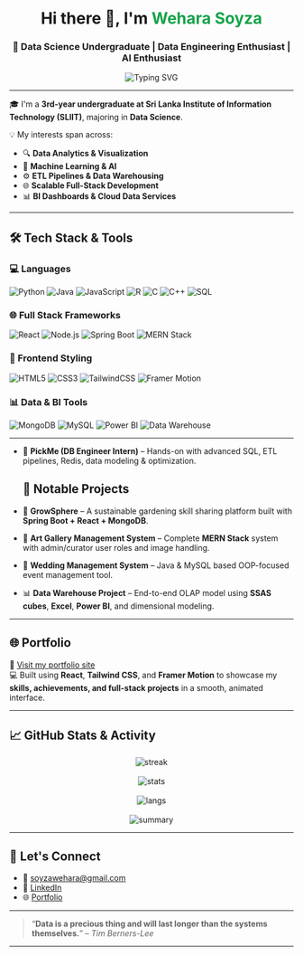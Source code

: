 <h1 align="center">Hi there 👋, I'm <span style="color:#16a34a;">Wehara Soyza</span></h1>
<h3 align="center">🚀 Data Science Undergraduate | Data Engineering Enthusiast | AI Enthusiast</h3>

<p align="center">
  <img src="https://readme-typing-svg.demolab.com?font=Fira+Code&weight=500&size=22&pause=1000&center=true&vCenter=true&width=435&lines=SLIIT+Data+Science+Undergraduate;Data+Engineer+%7C+ML+Explorer+%7C+Full+Stack+Developer" alt="Typing SVG" />
</p>

---

🎓 I'm a **3rd-year undergraduate at Sri Lanka Institute of Information Technology (SLIIT)**, majoring in **Data Science**.

💡 My interests span across:
- 🔍 **Data Analytics & Visualization**
- 🧠 **Machine Learning & AI**
- ⚙️ **ETL Pipelines & Data Warehousing**
- 🌐 **Scalable Full-Stack Development**
- 📊 **BI Dashboards & Cloud Data Services**

---

## 🛠️ Tech Stack & Tools

### 💻 Languages
![Python](https://img.shields.io/badge/Python-3776AB?style=for-the-badge&logo=python&logoColor=white)
![Java](https://img.shields.io/badge/Java-ED8B00?style=for-the-badge&logo=java&logoColor=white)
![JavaScript](https://img.shields.io/badge/JavaScript-F7DF1E?style=for-the-badge&logo=javascript&logoColor=black)
![R](https://img.shields.io/badge/R-276DC3?style=for-the-badge&logo=r&logoColor=white)
![C](https://img.shields.io/badge/C-00599C?style=for-the-badge&logo=c&logoColor=white)
![C++](https://img.shields.io/badge/C%2B%2B-004482?style=for-the-badge&logo=cplusplus&logoColor=white)
![SQL](https://img.shields.io/badge/SQL-336791?style=for-the-badge&logo=postgresql&logoColor=white)

### 🌐 Full Stack Frameworks
![React](https://img.shields.io/badge/React-20232A?style=for-the-badge&logo=react&logoColor=61DAFB)
![Node.js](https://img.shields.io/badge/Node.js-339933?style=for-the-badge&logo=nodedotjs&logoColor=white)
![Spring Boot](https://img.shields.io/badge/SpringBoot-6DB33F?style=for-the-badge&logo=spring-boot&logoColor=white)
![MERN Stack](https://img.shields.io/badge/MERN-3C3C3C?style=for-the-badge&logo=mongodb&logoColor=white)

### 🎨 Frontend Styling
![HTML5](https://img.shields.io/badge/HTML5-E34F26?style=for-the-badge&logo=html5&logoColor=white)
![CSS3](https://img.shields.io/badge/CSS3-1572B6?style=for-the-badge&logo=css3&logoColor=white)
![TailwindCSS](https://img.shields.io/badge/TailwindCSS-38B2AC?style=for-the-badge&logo=tailwind-css&logoColor=white)
![Framer Motion](https://img.shields.io/badge/Framer--Motion-0055FF?style=for-the-badge&logo=framer&logoColor=white)

### 📊 Data & BI Tools
![MongoDB](https://img.shields.io/badge/MongoDB-4EA94B?style=for-the-badge&logo=mongodb&logoColor=white)
![MySQL](https://img.shields.io/badge/MySQL-005C84?style=for-the-badge&logo=mysql&logoColor=white)
![Power BI](https://img.shields.io/badge/PowerBI-F2C811?style=for-the-badge&logo=powerbi&logoColor=black)
![Data Warehouse](https://img.shields.io/badge/Data%20Warehouse-673ab7?style=for-the-badge&logo=data&logoColor=white)

---



- 🚗 **PickMe (DB Engineer Intern)** – Hands-on with advanced SQL, ETL pipelines, Redis, data modeling & optimization.
  
  ## 💼 Notable Projects
- 🌿 **GrowSphere** – A sustainable gardening skill sharing platform built with **Spring Boot + React + MongoDB**.
- 🎨 **Art Gallery Management System** – Complete **MERN Stack** system with admin/curator user roles and image handling.
- 💍 **Wedding Management System** – Java & MySQL based OOP-focused event management tool.
- 📊 **Data Warehouse Project** – End-to-end OLAP model using **SSAS cubes**, **Excel**, **Power BI**, and dimensional modeling.

---

## 🌐 Portfolio

🔗 [Visit my portfolio site](https://wehara-soyza.vercel.app/)  
💻 Built using **React**, **Tailwind CSS**, and **Framer Motion** to showcase my **skills, achievements, and full-stack projects** in a smooth, animated interface.

---

## 📈 GitHub Stats & Activity

<p align="center">
  <img src="https://github-readme-streak-stats.herokuapp.com/?user=weharaSliit&theme=tokyonight&hide_border=true" alt="streak"/>
  <br/><br/>
  <img src="https://github-readme-stats.vercel.app/api?username=weharaSliit&show_icons=true&theme=tokyonight&hide_border=true&include_all_commits=true" alt="stats"/>
  <br/><br/>
  <img src="https://github-readme-stats.vercel.app/api/top-langs/?username=weharaSliit&layout=compact&theme=tokyonight&hide_border=true" alt="langs"/>
  <br/><br/>
  <img src="https://github-profile-summary-cards.vercel.app/api/cards/profile-details?username=weharaSliit&theme=tokyonight" alt="summary" />
</p>

---

## 🤝 Let's Connect

- 📧 [soyzawehara@gmail.com](mailto:soyzawehara@gmail.com)
- 💼 [LinkedIn](https://www.linkedin.com/in/wehara-soyza-596717322)
- 🌐 [Portfolio](https://wehara-soyza.vercel.app/)

---

> “**Data is a precious thing and will last longer than the systems themselves.**” – *Tim Berners-Lee*

---
